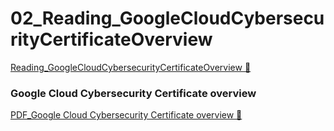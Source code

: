 # 02_Reading_GoogleCloudCybersecurityCertificateOverview

[Reading_GoogleCloudCybersecurityCertificateOverview &#128279;](https://www.coursera.org/learn/introduction-to-security-principles-in-cloud-computing/supplement/k8ySn/google-cloud-cybersecurity-certificate-overview)

### Google Cloud Cybersecurity Certificate overview

[PDF_Google Cloud Cybersecurity Certificate overview &#128279;](https://1drv.ms/b/c/526c45566c8c239a/EV9Kt_cbn4hLowCMPGg1Xv0B-qFhjVULuHjIXT4cND3RWw?e=zBo0xJ)
